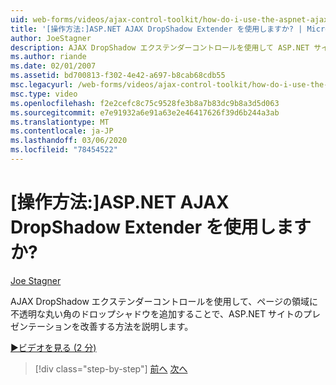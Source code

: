 ```yaml
---
uid: web-forms/videos/ajax-control-toolkit/how-do-i-use-the-aspnet-ajax-dropshadow-extender
title: '[操作方法:]ASP.NET AJAX DropShadow Extender を使用しますか? | Microsoft Docs'
author: JoeStagner
description: AJAX DropShadow エクステンダーコントロールを使用して ASP.NET サイトのプレゼンテーションを改善する方法について説明します。領域に不透明な丸いコーナードロップシャドウを追加します...
ms.author: riande
ms.date: 02/01/2007
ms.assetid: bd700813-f302-4e42-a697-b8cab68cdb55
msc.legacyurl: /web-forms/videos/ajax-control-toolkit/how-do-i-use-the-aspnet-ajax-dropshadow-extender
msc.type: video
ms.openlocfilehash: f2e2cefc8c75c9528fe3b8a7b83dc9b8a3d5d063
ms.sourcegitcommit: e7e91932a6e91a63e2e46417626f39d6b244a3ab
ms.translationtype: MT
ms.contentlocale: ja-JP
ms.lasthandoff: 03/06/2020
ms.locfileid: "78454522"
---
```

# <a name="how-do-i-use-the-aspnet-ajax-dropshadow-extender"></a>[操作方法:]ASP.NET AJAX DropShadow Extender を使用しますか?

[Joe Stagner](https://github.com/JoeStagner)

AJAX DropShadow エクステンダーコントロールを使用して、ページの領域に不透明な丸い角のドロップシャドウを追加することで、ASP.NET サイトのプレゼンテーションを改善する方法を説明します。

[&#9654;ビデオを見る (2 分)](https://channel9.msdn.com/Blogs/ASP-NET-Site-Videos/how-do-i-use-the-aspnet-ajax-dropshadow-extender)

> [!div class="step-by-step"]
> [前へ](how-do-i-use-the-aspnet-ajax-togglebutton-extender.md)
> [次へ](how-do-i-use-the-aspnet-ajax-passwordstrength-extender.md)
